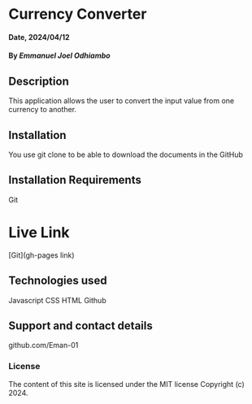 # Currency Converter

#### Date, 2024/04/12

#### By *Emmanuel Joel Odhiambo*

## Description
This application allows the user to convert the input value from one currency to another.

## Installation
You use git clone to be able to download the documents in the GitHub

## Installation Requirements
Git


# Live Link
[Git](gh-pages link)

## Technologies used
Javascript
CSS
HTML
Github

## Support and contact details
github.com/Eman-01

### License
The content of this site is licensed under the MIT license
Copyright (c) 2024.


